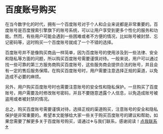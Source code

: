 # 百度账号购买

在当今数字化的时代，拥有一个百度账号对于个人和企业来说都是非常重要的。百度账号是百度搜索引擎旗下的账号系统，可以让用户享受到更多个性化的服务和功能。然而，有些用户可能会遇到一些困难或者不方便的情况，比如账号被封禁、忘记密码等，这时购买一个百度账号就成了一个不错的选择。

百度账号并不是像购买商品一样简单，因为百度账号的使用涉及到一些法律、安全和隐私等方面的问题，所以购买百度账号需要谨慎对待。一般来说，用户可以通过找一些可靠的第三方服务商购买百度账号，这些服务商会提供合法的账号，并且会有一定的售后服务保障。在购买百度账号时，用户需要注意选择正规的渠道，以免造成不必要的麻烦。

另外，用户购买百度账号时也需要注意账号的安全性和隐私保护。一旦购买了百度账号，用户需要及时修改账号密码，并且不要随意透露个人信息，以免造成账号被盗用或者被封禁的情况。

总之，购买百度账号需要谨慎对待，选择正规的渠道购买，注意账号的安全和隐私保护是非常重要的。希望本文能够给大家一些关于购买百度账号的建议和帮助，如果您需要了解更多关于百度账号购买，请通过✈与我们联系，感谢阅读！[点我联系✈](https://pc.G208.com)